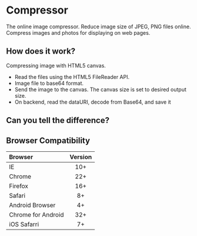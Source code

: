 # Compressor
The online image compressor. Reduce image size of JPEG, PNG files online.
Compress images and photos for displaying on web pages.

## How does it work?
Compressing image with HTML5 canvas.

- Read the files using the HTML5 FileReader API.
- Image file to base64 format.
- Send the image to the canvas. The canvas size is set to desired output size.
- On backend, read the dataURI, decode from Base64, and save it


## Can you tell the difference?

## Browser Compatibility

| Browser | Version |
| :------ | :-----: |
| IE      | 10+     |
| Chrome  | 22+     |
| Firefox | 16+     |
| Safari  | 8+      |
| Android Browser | 4+ |
| Chrome for Android | 32+ |
| iOS Safarri | 7+ |